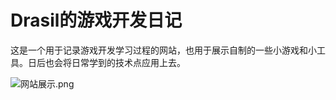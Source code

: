 # Drasil的游戏开发日记  
这是一个用于记录游戏开发学习过程的网站，也用于展示自制的一些小游戏和小工具。日后也会将日常学到的技术点应用上去。  

![网站展示.png](https://i.loli.net/2021/01/04/gK2TORc1SZtWFml.png)

